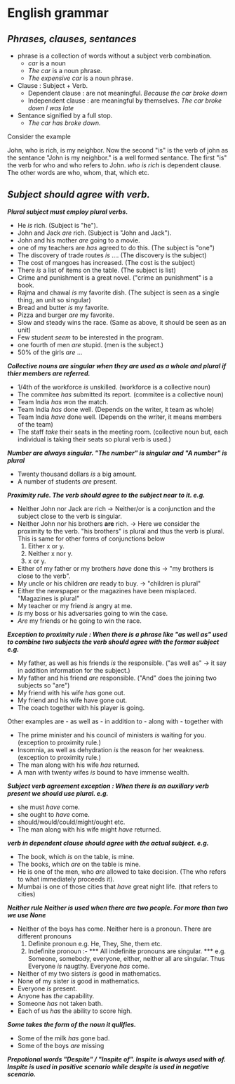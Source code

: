 # English grammar

## ***Phrases, clauses, sentances***
- phrase is a collection of words without a subject verb combination. 
	- *car* is a noun 
	- *The car* is a noun phrase.
	- *The expensive car* is a noun phrase. 
- Clause : Subject + Verb.
	- Dependent clause : are not meaningful. 
		*Because the car broke down*
	- Independent clause : are meaningful by themselves. 
		*The car broke down*
		*I was late*
- Sentance signified by a full stop.
	- *The car has broke down.*

Consider the example 

John, who is rich, is my neighbor. Now the second "is" is the verb of john as the sentance "John is my neighbor." is a well formed sentance. The first "is" the verb for who and who refers to John. *who is rich* is dependent clause. The other words are who, whom, that, which etc.

## ***Subject should agree with verb.***

***Plural subject must employ plural verbs.***

- He *is* rich. (Subject is "he").
- John and Jack *are* rich. (Subject is "John and Jack").
- John and his mother *are* going to a movie.
- one of my teachers are *has* agreed to do this. (The subject is "one")
- The discovery of trade routes *is* .... (The discovery is the subject)
- The cost of mangoes has increased. (The cost is the subject)
- There *is* a list of items on the table. (The subject is list)
- Crime and punishment is a great novel. ("crime an punishment" is a book.
- Rajma and chawal *is* my favorite dish. (The subject is seen as a single thing, an unit so singular)
- Bread and butter *is* my favorite. 
- Pizza and burger *are* my favorite.
- Slow and steady wins the race. (Same as above, it should be seen as an unit)
- Few student *seem* to be interested in the program. 
- one fourth of men *are* stupid. (men is the subject.)
- 50% of the girls *are* ...

***Collective nouns are singular when they are used as a whole and plural if thier members are referred.***

- 1/4th of the workforce *is* unskilled. (workforce is a collective noun)
- The commitee *has* submitted its report. (commitee is a collective noun)
- Team India *has* won the match.
- Team India *has* done well. (Depends on the writer, it team as whole)
- Team India *have* done well. (Depends on the writer, it means members of the team)
- The staff *take* their seats in the meeting room. (collective noun but, each individual is taking their seats so plural verb is used.)


***Number are always singular. "The number" is singular and "A number" is plural***
- Twenty thousand dollars *is* a big amount. 
- A number of students *are* present.

***Proximity rule. The verb should agree to the subject near to it. e.g.***
- Neither John nor Jack are rich -> Neither/or is a conjunction and the subject close to the verb is singular. 
- Neither John nor his brothers **are** rich. -> Here we consider the proximity to the verb. "his brothers" is plural and thus the verb is plural. This is same for other forms of conjunctions below
	1. Either x or y.
	2. Neither x nor y.
	3. x or y.
- Either of my father or my brothers *have* done this -> "my brothers is close to the verb".
- My uncle or his children *are* ready to buy. -> "children is plural"
- Either the newspaper or the magazines have been misplaced. "Magazines is plural"
- My teacher or my friend *is* angry at me. 
- *Is* my boss or his adversaries going to win the case.
- *Are* my friends or he going to win the race.

***Exception to proximity rule : When there is a phrase like "as well as" used to combine two subjects the verb should agree with the formar subject e.g.***
- My father, as well as his friends *is* the responsible. ("as well as" -> it say in addition information for the subject.)
- My father and his friend *are* responsible. ("And" does the joining two subjects so "are")
- My friend with his wife *has* gone out. 
- My friend and his wife have gone out.
- The coach together with his player is going.

Other examples are 
	- as well as
	- in addition to
	- along with
	- together with

- The prime minister and his council of ministers *is* waiting for you. (exception to proximity rule.)
- Insomnia, as well as dehydration *is* the reason for her weakness. (exception to proximity rule.)
- The man along with his wife *has* returned. 
- A man with twenty wifes *is* bound to have immense wealth.


***Subject verb agreement exception : When there is an auxiliary verb present we should use plural. e.g.*** 
- she must *have* come.
- she ought to *have* come.
- should/would/could/might/ought etc. 
- The man along with his wife might *have* returned. 


***verb in dependent clause should agree with the actual subject. e.g.*** 
- The book, which *is* on the table, is mine.
- The books, which *are* on the table is mine.
- He is one of the men, who *are* allowed to take decision. (The who refers to what immediately proceeds it).
- Mumbai is one of those cities that *have* great night life. (that refers to cities)


***Neither rule***
***Neither is used when there are two people. For more than two we use None***
- Neither of the boys has come. Neither here is a pronoun. There are different pronouns
	1. Definite pronoun
		e.g. He, They, She, them etc.
	2. Indefinite pronoun :- *** All indefinite pronouns are singular. ***
		e.g. Someone, somebody, everyone, either, neither all are singular. Thus
		Everyone *is* naugthy.
		Everyone *has* come.
- Neither of my two sisters *is* good in mathematics. 
- None of my sister *is* good in mathematics.
- Everyone *is* present.
- Anyone has *the* capability.
- Someone *has* not taken bath.
- Each of us *has* the ability to score high.

***Some takes the form of the noun it qulifies.***
- Some of the milk *has* gone bad.
- Some of the boys *are* missing
 
***Prepotional words "Despite" / "Inspite of". Inspite is always used with of. Inspite is used in positive scenario while despite is used in negative scenario.***

